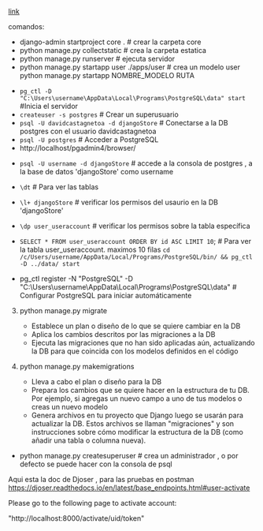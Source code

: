 [link](https://youtu.be/zJA_tLTd3Vg?si=VbJuqhp6ve88sb1z&t=5653)

comandos:

- django-admin startproject core . # crear la carpeta core
- python manage.py collectstatic # crea la carpeta estatica
- python manage.py runserver # ejecuta servidor
- python manage.py startapp user ./apps/user # crea un modelo user python manage.py startapp NOMBRE_MODELO RUTA

<!-- - FOR WINDOWS -->

- `pg_ctl -D "C:\Users\username\AppData\Local\Programs\PostgreSQL\data" start` #Inicia el servidor
- `createuser -s postgres` # Crear un superusuario
- `psql -U davidcastagnetoa -d djangoStore` # Conectarse a la DB postgres con el usuario davidcastagnetoa
- `psql -U postgres` # Acceder a PostgreSQL
- http://localhost/pgadmin4/browser/

<!-- - FOR BASH -->

- `psql -U username -d djangoStore` # accede a la consola de postgres , a la base de datos 'djangoStore' como username
- `\dt` # Para ver las tablas
- `\l+ djangoStore` # verificar los permisos del usaurio en la DB 'djangoStore'
- `\dp user_useraccount` # verificar los permisos sobre la tabla específica
- `SELECT * FROM user_useraccount ORDER BY id ASC LIMIT 10`; # Para ver la tabla user_useraccount. maximos 10 filas
  `cd /c/Users/username/AppData/Local/Programs/PostgreSQL/bin/ && pg_ctl -D ../data/ start`

- pg_ctl register -N "PostgreSQL" -D "C:\Users\username\AppData\Local\Programs\PostgreSQL\data" # Configurar PostgreSQL para iniciar automáticamente

3. python manage.py migrate

   - Establece un plan o diseño de lo que se quiere cambiar en la DB
   - Aplica los cambios descritos por las migraciones a la DB
   - Ejecuta las migraciones que no han sido aplicadas aún, actualizando la DB para que coincida con los modelos definidos en el código

4. python manage.py makemigrations

   - Lleva a cabo el plan o diseño para la DB
   - Prepara los cambios que se quiere hacer en la estructura de tu DB. Por ejemplo, si agregas un nuevo campo a uno de tus modelos o creas un nuevo modelo
   - Genera archivos en tu proyecto que Django luego se usarán para actualizar la DB. Estos archivos se llaman "migraciones" y son instrucciones sobre cómo modificar la estructura de la DB (como añadir una tabla o columna nueva).

- python manage.py createsuperuser # crea un administrador , o por defecto se puede hacer con la consola de psql

Aqui esta la doc de Djoser , para las pruebas en postman
https://djoser.readthedocs.io/en/latest/base_endpoints.html#user-activate

<p>Please go to the following page to activate account:</p>
"http://localhost:8000/activate/uid/token"
